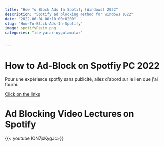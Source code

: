 ```yaml
---
title: "How To Block Ads In Spotify (Windows) 2022"
description: "Spotify ad blocking method for windows 2022"
date: "2022-06-04 00:10:00+0200"
slug: "How-To-Block-Ads-In-Spotify"
image: spotifyResim.png
categories: "ise-yarar-uygulamalar"


---
```


# How to Ad-Block on Spotfiy PC 2022


Pour une expérience spotfiy sans publicité, allez d'abord sur le lien que j'ai fourni.

[Click on the links](https://bcvc.xyz/Lbi9HV5)

# Ad Blocking Video Lectures on Spotify


{{< youtube ION7jxKygJc>}}